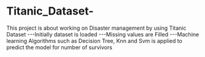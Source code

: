 # Titanic_Dataset-
This project is about working on Disaster management by using Titanic Dataset
---Initially dataset is loaded
---Missing values are Filled 
---Machine learning Algorithms such as Decision Tree, Knn and Svm is applied to predict the model for number of survivors
